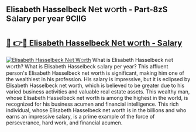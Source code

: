 ## Elisabeth Hasselbeck N𝚎t w𝚘rth - Part-8zS S𝚊lary per year 9ClIG

# <h2><a href="http://gc3k07.nevu.top/?p=Elisabeth+Hasselbeck">🔗 👉🔴 Elisabeth Hasselbeck N𝚎t w𝚘rth - S𝚊lary</a></h2>

[![Elisabeth Hasselbeck N𝚎t W𝚘rth](https://i.imgur.com/Oavwk0R.jpeg)](http://gc3k07.nevu.top/?p=Elisabeth+Hasselbeck)
What is Elisabeth Hasselbeck n𝚎t w𝚘rth? What is Elisabeth Hasselbeck s𝚊lary per year?
This affluent person's Elisabeth Hasselbeck net worth is significant, making him one of the wealthiest in his profession. His salary is impressive, but it is eclipsed by Elisabeth Hasselbeck net worth, which is believed to be greater due to his varied business activities and valuable real estate assets. This wealthy man, whose Elisabeth Hasselbeck net worth is among the highest in the world, is recognized for his business acumen and financial intelligence. This rich individual, whose Elisabeth Hasselbeck net worth is in the billions and who earns an impressive salary, is a prime example of the force of perseverance, hard work, and financial acumen.
